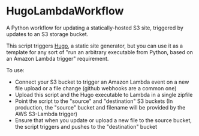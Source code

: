 # HugoLambdaWorkflow

A Python workflow for updating a statically-hosted S3 site, triggered by updates to an S3 storage bucket. 

This script triggers [Hugo](http://gohugo.io), a static site generator, but you can use it as a template for any sort of "run an arbitrary executable from Python, based on an Amazon Lambda trigger" requirement.

To use: 

* Connect your S3 bucket to trigger an Amazon Lambda event on a new file upload or a file change (github webhooks are a common one)
* Upload this script and the Hugo executable to Lambda in a single zipfile
* Point the script to the "source" and "destination" S3 buckets 
(In production, the "source" bucket and filename will be provided by the AWS S3-Lambda trigger)
* Ensure that when you update or upload a new file to the source bucket, the script triggers and pushes to the "destination" bucket

